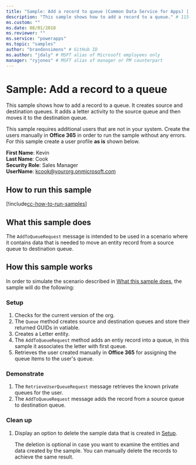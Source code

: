 ```yaml
---
title: "Sample: Add a record to queue (Common Data Service for Apps) | Microsoft Docs" # Intent and product brand in a unique string of 43-59 chars including spaces
description: "This sample shows how to add a record to a queue." # 115-145 characters including spaces. This abstract displays in the search result.
ms.custom: ""
ms.date: 08/01/2018
ms.reviewer: ""
ms.service: "powerapps"
ms.topic: "samples"
author: "brandonsimons" # GitHub ID
ms.author: "jdaly" # MSFT alias of Microsoft employees only
manager: "ryjones" # MSFT alias of manager or PM counterpart
---
```

# Sample: Add a record to a queue

This sample shows how to add a record to a queue. It creates source and destination queues. It adds a letter activity to the source queue and then moves it to the destination queue.

This sample requires additional users that are not in your system. Create the users manually in **Office 365** in order to run the sample without any errors. For this sample create a user profile **as is** shown below. 

**First Name**: Kevin<br/>
**Last Name**: Cook<br/>
**Security Role**: Sales Manager<br/>
**UserName**: kcook@yourorg.onmicrosoft.com<br/>

## How to run this sample

[!include[cc-how-to-run-samples](../../includes/cc-how-to-run-samples.md)]

## What this sample does

The `AddToQueueRequest` message is intended to be used in a scenario where it contains data that is needed to move an entity record from a source queue to destination queue.

## How this sample works

In order to simulate the scenario described in [What this sample does](#what-this-sample-does), the sample will do the following:

### Setup

1. Checks for the current version of the org.
2. The `Queue` method creates source and destination queues and store their returned GUIDs in vatiable.
3. Creates a Letter entity.
4. The `AddToQueueRequest` method adds an entiy record into a queue, in this sample it associates the letter with first queue.
5. Retrieves the user created manually in **Office 365** for assigning the queue items to the user's queue.

### Demonstrate

1. The `RetrieveUserQueueRequest` message retrieves the known private queues for the user.
2. The `AddToQueueRequest` message adds the record from a source queue to destination queue.
### Clean up

1. Display an option to delete the sample data that is created in [Setup](#setup).

    The deletion is optional in case you want to examine the entities and data created by the sample. You can manually delete the records to achieve the same result.
